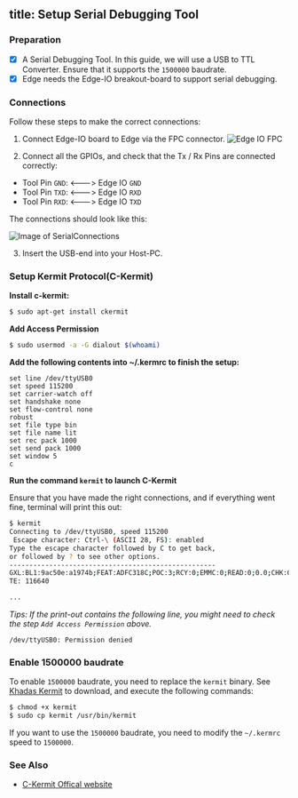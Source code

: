 title: Setup Serial Debugging Tool
---

### Preparation
- [x] A Serial Debugging Tool. In this guide, we will use a USB to TTL Converter. Ensure that it supports the `1500000` baudrate.
- [x] Edge needs the Edge-IO breakout-board to support serial debugging.

### Connections
Follow these steps to make the correct connections:

1) Connect Edge-IO board to Edge via the FPC connector.
![Edge IO FPC](/images/edge/edge_io.gif)

2) Connect all the GPIOs, and check that the Tx / Rx Pins are connected correctly:

  * Tool Pin `GND`: <---> Edge IO `GND`
  * Tool Pin `TXD`: <---> Edge IO `RXD`
  * Tool Pin `RXD`: <---> Edge IO `TXD`

The connections should look like this:

![Image of SerialConnections](/images/edge/SerialConnections_3Pin.png)

3) Insert the USB-end into your Host-PC.

### Setup Kermit Protocol(C-Kermit)
**Install c-kermit:**
```sh
$ sudo apt-get install ckermit
```

**Add Access Permission**
```sh
$ sudo usermod -a -G dialout $(whoami)
```

**Add the following contents into ~/.kermrc to finish the setup:**
```
set line /dev/ttyUSB0
set speed 115200
set carrier-watch off
set handshake none
set flow-control none
robust
set file type bin
set file name lit
set rec pack 1000
set send pack 1000
set window 5
c
```

**Run the command `kermit` to launch C-Kermit**

Ensure that you have made the right connections, and if everything went fine, terminal will print this out:
```sh
$ kermit
Connecting to /dev/ttyUSB0, speed 115200
 Escape character: Ctrl-\ (ASCII 28, FS): enabled
Type the escape character followed by C to get back,
or followed by ? to see other options.
----------------------------------------------------
GXL:BL1:9ac50e:a1974b;FEAT:ADFC318C;POC:3;RCY:0;EMMC:0;READ:0;0.0;CHK:0;
TE: 116640

...

```
*Tips: If the print-out contains the following line, you might need to check the step `Add Access Permission` above.*
```
/dev/ttyUSB0: Permission denied
```

### Enable 1500000 baudrate
To enable `1500000` baudrate, you need to replace the `kermit` binary. See [Khadas Kermit](https://dl.khadas.com/Tools/kermit) to download, and execute the following commands:
```sh
$ chmod +x kermit
$ sudo cp kermit /usr/bin/kermit
```

If you want to use the `1500000` baudrate, you need to modify the `~/.kermrc` speed to `1500000`.

### See Also
* [C-Kermit Offical website](http://www.columbia.edu/kermit/index.html)
